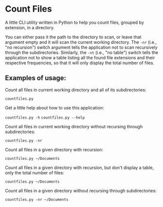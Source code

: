 # Count Files
A little CLI utility written in Python to help you count files, grouped by
extension, in a directory.

You can either pass it the path to the directory to
scan, or leave that argument empty and it will scan the current working
directory. The `-nr` (i.e., "no recursion") switch argument tells the
application not to scan recursively through the subdirectories. Similarly, the
`-nt` (i.e., "no table") switch tells the application not to show a table
listing all the found file extensions and their respective frequencies, so
that it will only display the total number of files.


## Examples of usage:

Count all files in current working directory and all of its subdirectories:

`countfiles.py`


Get a little help about how to use this application:

`countfiles.py -h`
`countfiles.py --help`


Count all files in current working directory without recursing through subdirectories:

`countfiles.py -nr`


Count all files in a given directory with recursion:

`countfiles.py ~/Documents`


Count all files in a given directory with recursion, but don't display a table, only the total number of files:

`countfiles.py ~/Documents`


Count all files in a given directory without recursing through subdirectories:

`countfiles.py -nr ~/Documents`
